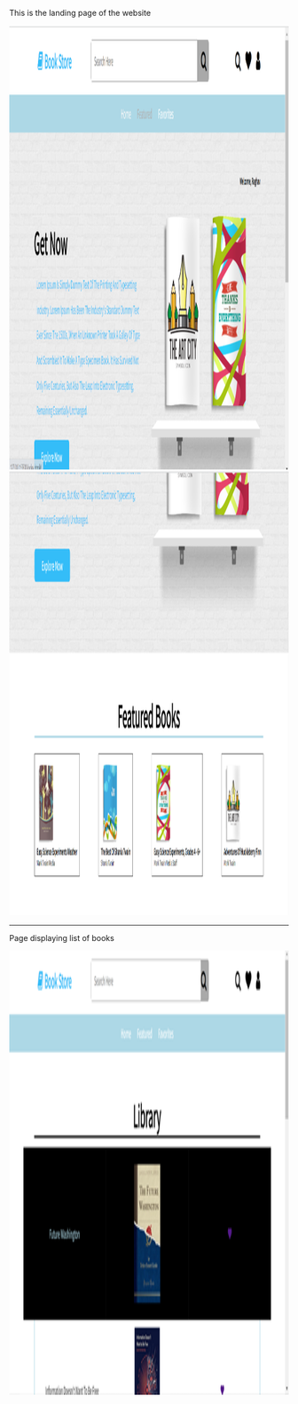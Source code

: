 <body> 
<p> This is the landing page of the website</p>
<img src="images/img1.PNG" style="height:50rem">
<img src="images/img2.PNG" style="height:50rem">
<hr>
<p>Page displaying list of books</p>
<img src="images/img3.png" style="height:50rem">
</body>
